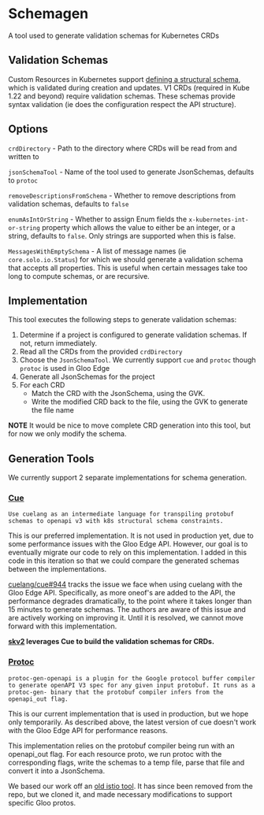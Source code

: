 # Schemagen
A tool used to generate validation schemas for Kubernetes CRDs

## Validation Schemas
Custom Resources in Kubernetes support [defining a structural schema](https://kubernetes.io/docs/tasks/extend-kubernetes/custom-resources/custom-resource-definitions/#specifying-a-structural-schema), which is validated during creation and updates. V1 CRDs (required in Kube 1.22 and beyond) require validation schemas. These schemas provide syntax validation (ie does the configuration respect the API structure).

## Options
`crdDirectory` - Path to the directory where CRDs will be read from and written to

`jsonSchemaTool` - Name of the tool used to generate JsonSchemas, defaults to `protoc`

`removeDescriptionsFromSchema` - Whether to remove descriptions from validation schemas, defaults to `false`

`enumAsIntOrString` - Whether to assign Enum fields the `x-kubernetes-int-or-string` property which allows the value to either be an integer, or a string, defaults to `false`. Only strings are supported when this is false.

`MessagesWithEmptySchema` - A list of message names (ie `core.solo.io.Status`) for which we should generate a validation schema that accepts all properties. This is useful when certain messages take too long to compute schemas, or are recursive.

## Implementation
This tool executes the following steps to generate validation schemas:
1. Determine if a project is configured to generate validation schemas. If not, return immediately.
2. Read all the CRDs from the provided `crdDirectory`
3. Choose the `JsonSchemaTool`. We currently support `cue` and `protoc` though `protoc` is used in Gloo Edge
4. Generate all JsonSchemas for the project
5. For each CRD
   - Match the CRD with the JsonSchema, using the GVK.
   - Write the modified CRD back to the file, using the GVK to generate the file name

**NOTE** It would be nice to move complete CRD generation into this tool, but for now we only modify the schema.

## Generation Tools
We currently support 2 separate implementations for schema generation.

### [Cue](github.com/solo-io/cue)
`Use cuelang as an intermediate language for transpiling protobuf schemas to openapi v3 with k8s structural schema constraints.`

This is our preferred implementation. It is not used in production yet, due to some performance issues with the Gloo Edge API. However, our goal is to eventually migrate our code to rely on this implementation. I added in this code in this iteration so that we could compare the generated schemas between the implementations.

[cuelang/cue#944](https://github.com/cuelang/cue/discussions/944) tracks the issue we face when using cuelang with the Gloo Edge API. Specifically, as more oneof's are added to the API, the performance degrades dramatically, to the point where it takes longer than 15 minutes to generate schemas. The authors are aware of this issue and are actively working on improving it. Until it is resolved, we cannot move forward with this implementation.

**[skv2](https://github.com/solo-io/skv2) leverages Cue to build the validation schemas for CRDs.**

### [Protoc](https://github.com/solo-io/protoc-gen-openapi)
`protoc-gen-openapi is a plugin for the Google protocol buffer compiler to generate openAPI V3 spec for any given input protobuf. It runs as a protoc-gen- binary that the protobuf compiler infers from the openapi_out flag.`

This is our current implementation that is used in production, but we hope only temporarily. As described above, the latest version of cue doesn't work with the Gloo Edge API for performance reasons.

This implementation relies on the protobuf compiler being run with an openapi_out flag. For each resource proto, we run protoc with the corresponding flags, write the schemas to a temp file, parse that file and convert it into a JsonSchema.

We based our work off an [old istio tool](https://github.com/istio/tools/tree/593a41c76c5c84a4cd51a4ab0c345630c5ed30ba/openapi/protoc-gen-openapi). It has since been removed from the repo, but we cloned it, and made necessary modifications to support specific Gloo protos.